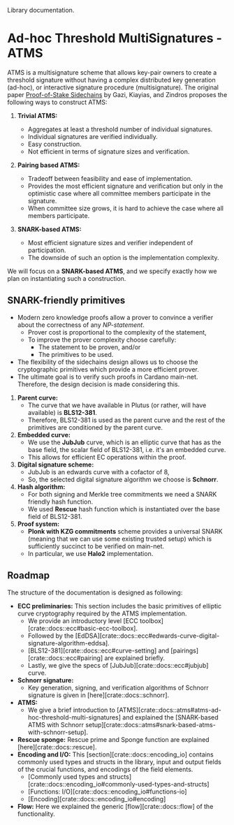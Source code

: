 Library documentation.

# Ad-hoc Threshold MultiSignatures - ATMS
ATMS is a multisignature scheme that allows key-pair owners to create a threshold signature without having a complex distributed key generation (ad-hoc), or interactive signature procedure (multisignature).
The original paper [Proof-of-Stake Sidechains](https://ieeexplore.ieee.org/stamp/stamp.jsp?tp=&arnumber=8835275) by Gazi, Kiayias, and Zindros proposes the following ways to construct ATMS:
1. **Trivial ATMS:**
   * Aggregates at least a threshold number of individual signatures.
   * Individual signatures are verified individually.
   * Easy construction.
   * Not efficient in terms of signature sizes and verification.

2. **Pairing based ATMS:**
   * Tradeoff between feasibility and ease of implementation.
   * Provides the most efficient signature and verification but only in the optimistic case where all committee members participate in the signature.
   * When committee size grows, it is hard to achieve the case where all members participate.

3. **SNARK-based ATMS:**
   * Most efficient signature sizes and verifier independent of participation.
   * The downside of such an option is the implementation complexity.

We will focus on a **SNARK-based ATMS**, and we specify exactly how we plan on instantiating such a construction.

## SNARK-friendly primitives
* Modern zero knowledge proofs allow a prover to convince a verifier about the correctness of any _NP-statement_.
  * Prover cost is proportional to the complexity of the statement,
  * To improve the prover complexity choose carefully:
    * The statement to be proven, and/or
    * The primitives to be used.
* The flexibility of the sidechains design allows us to choose the cryptographic primitives which provide a more efficient prover.
* The ultimate goal is to verify such proofs in Cardano main-net. Therefore, the design decision is made considering this.

1. **Parent curve:**
   * The curve that we have available in Plutus (or rather, will have available) is **BLS12-381**.
   * Therefore, BLS12-381 is used as the parent curve and the rest of the primitives are conditioned by the parent curve.
2. **Embedded curve:**
   * We use the **JubJub** curve, which is an elliptic curve that has as the base field, the scalar field of BLS12-381, i.e. it's an embedded curve.
   * This allows for efficient EC operations within the proof.
3. **Digital signature scheme:**
   * JubJub is an edwards curve with a cofactor of 8,
   * So, the selected digital signature algorithm we choose is **Schnorr**.
4. **Hash algorithm:**
   * For both signing and Merkle tree commitments we need a SNARK friendly hash function.
   * We used **Rescue** hash function which is instantiated over the base field of BLS12-381.
5. **Proof system:**
   * **Plonk with KZG commitments** scheme provides a universal SNARK (meaning that we can use some existing trusted setup) which is sufficiently succinct to be verified on main-net.
   * In particular, we use **Halo2** implementation.

## Roadmap
The structure of the documentation is designed as following:
* **ECC preliminaries:**
This section includes the basic primitives of elliptic curve cryptography required by the ATMS implementation.
  - We provide an introductory level [ECC toolbox][crate::docs::ecc#basic-ecc-toolbox].
  - Followed by the [EdDSA][crate::docs::ecc#edwards-curve-digital-signature-algorithm-eddsa].
  - [BLS12-381][crate::docs::ecc#curve-setting] and [pairings][crate::docs::ecc#pairing] are explained briefly.
  - Lastly, we give the specs of [JubJub][crate::docs::ecc#jubjub] curve.
* **Schnorr signature:** 
  * Key generation, signing, and verification algorithms of Schnorr signature is given in [here][crate::docs::schnorr].
* **ATMS:** 
  * We give a brief introduction to [ATMS][crate::docs::atms#atms-ad-hoc-threshold-multi-signatures] and explained the [SNARK-based ATMS with Schnorr setup][crate::docs::atms#snark-based-atms-with-schnorr-setup].
* **Rescue sponge:** Rescue prime and Sponge function are explained [here][crate::docs::rescue].
* **Encoding and I/O:** 
This [section][crate::docs::encoding_io] contains commonly used types and structs in the library, input and output fields of the crucial functions, and encodings of the field elements.
  * [Commonly used types and structs][crate::docs::encoding_io#commonly-used-types-and-structs]
  * [Functions: I/O][crate::docs::encoding_io#functions-io]
  * [Encoding][crate::docs::encoding_io#encoding]
* **Flow:** Here we explained the generic [flow][crate::docs::flow] of the functionality.